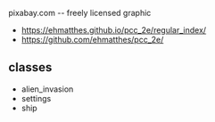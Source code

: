 pixabay.com
-- freely licensed graphic

- https://ehmatthes.github.io/pcc_2e/regular_index/
- https://github.com/ehmatthes/pcc_2e/

## classes
- alien_invasion
- settings 
- ship 

